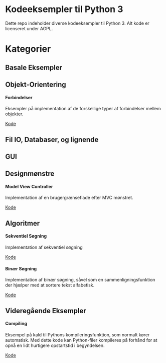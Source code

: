 # Kodeeksempler til Python 3
Dette repo indeholder diverse kodeeksempler til Python 3. Alt kode er licenseret under AGPL.

# Kategorier
## Basale Eksempler
## Objekt-Orientering

#### Forbindelser
Eksempler på implementation af de forskellige typer af forbindelser mellem objekter.

[Kode](https://github.com/davidwlindholm/examples_python3_da/tree/main/Objekt%20Orientering/Forbindelser)

## Fil IO, Databaser, og lignende
## GUI
## Designmønstre

#### Model View Controller
Implementation af en brugergrænseflade efter MVC mønstret.

[Kode](https://github.com/davidwlindholm/examples_python3_da/tree/main/Designmoenstre/Model%20View%20Controller)

## Algoritmer

#### Sekventiel Søgning
Implementation af sekventiel søgning

[Kode](https://github.com/davidwlindholm/examples_python3_da/tree/main/Algoritmer/Sekventiel%20Soegning)

#### Binær Søgning
Implementation af binær søgning, såvel som en sammenligningsfunktion der hjælper med at sortere tekst alfabetisk.

[Kode](https://github.com/davidwlindholm/examples_python3_da/tree/main/Algoritmer/Binaer%20Soegning)

## Videregående Eksempler

#### Compiling
Eksempel på kald til Pythons kompileringsfunktion, som normalt kører automatisk. Med dette kode kan
Python-filer kompileres på forhånd for at opnå en lidt hurtigere opstartstid i begyndelsen.

[Kode](https://github.com/davidwlindholm/examples_python3_da/tree/main/Videregaaende%20Eksempler/Compiling)
